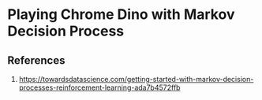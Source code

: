 # Playing Chrome Dino with Markov Decision Process

## References
1. https://towardsdatascience.com/getting-started-with-markov-decision-processes-reinforcement-learning-ada7b4572ffb
